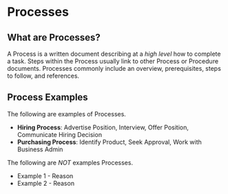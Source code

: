 # Processes

## What are Processes?

A Process is a written document describing at a *high level* how to complete a task.  Steps within the Process usually link to other Process or Procedure documents.  Processes commonly include an overview, prerequisites, steps to follow, and references.

## Process Examples
The following are examples of Processes.

* **Hiring Process**: Advertise Position, Interview, Offer Position, Communicate Hiring Decision
* **Purchasing Process**: Identify Product, Seek Approval, Work with Business Admin

The following are *NOT* examples Processes.

* Example 1 - Reason
* Example 2 - Reason